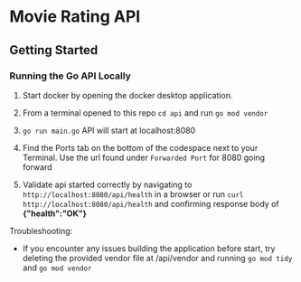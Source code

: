 # Movie Rating API

## Getting Started

### Running the Go API Locally
1. Start docker by opening the docker desktop application.
2. From a terminal opened to this repo `cd api` and run `go mod vendor`
3. `go run main.go` API will start at localhost:8080

4. Find the Ports tab on the bottom of the codespace next to your Terminal. Use the url found under `Forwarded Port` for 8080 going forward 
   

5. Validate api started correctly by navigating to `http://localhost:8080/api/health` in a browser or run `curl http://localhost:8080/api/health` and confirming response body of **{"health":"OK"}**

Troubleshooting:
- If you encounter any issues building the application before start, try deleting the provided vendor file at /api/vendor and running `go mod tidy` and `go mod vendor`